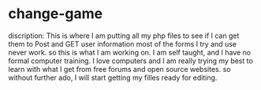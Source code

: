 # change-game
discription: This is where I am putting all my php files to see if I can get them to Post and GET user information
most of the forms I try and use never work. so this is what I am working on. I am self taught, and I have no formal computer
training. I love computers and I am really trying my best to learn with what I get from free forums and open source websites.
so without further ado, I will start getting my filles ready for editing. 

